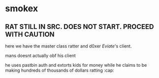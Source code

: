# smokex

## RAT STILL IN SRC. DOES NOT START. PROCEED WITH CAUTION

here we have the master class ratter and d0xer *Eviate*'s client.

mans doesnt actually obf his client

he uses pastbin auth and extorts kids for money while he claims to be making hundreds of thousands of dollars ratting :cap:


